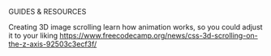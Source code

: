 GUIDES & RESOURCES

Creating 3D image scrolling
learn how animation works, so you could adjust it to your liking
https://www.freecodecamp.org/news/css-3d-scrolling-on-the-z-axis-92503c3ecf3f/